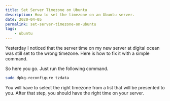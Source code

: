 ```yaml
---
title: Set Server Timezone on Ubuntu
description: How to set the timezone on an Ubuntu server.
date: 2020-04-05
permalink: set-server-timezone-on-ubuntu
tags:
    - ubuntu
---
```


Yesterday I noticed that the server time on my new server at digital ocean was still set to the wrong timezone. Here is how to fix it with a simple command.

<!-- more -->

So here you go. Just run the following command.

```bash
sudo dpkg-reconfigure tzdata
```

You will have to select the right timezone from a list that will be presented to you. After that step, you should have the right time on your server.
